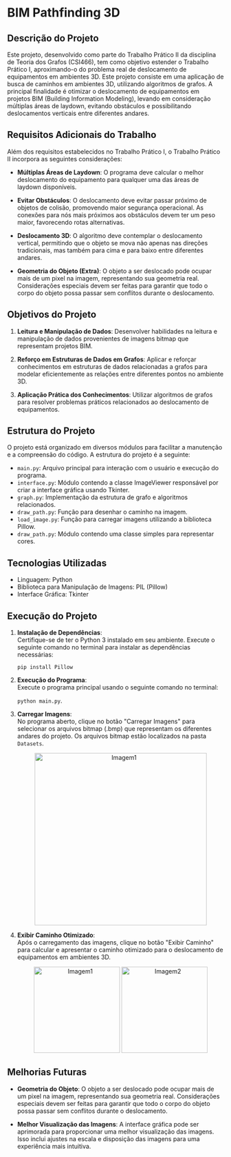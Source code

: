 
# BIM Pathfinding 3D


## Descrição do Projeto

Este projeto, desenvolvido como parte do Trabalho Prático II da disciplina de Teoria dos Grafos (CSI466), tem como objetivo estender o Trabalho Prático I, aproximando-o do problema real de deslocamento de equipamentos em ambientes 3D. Este projeto consiste em uma aplicação de busca de caminhos em ambientes 3D, utilizando algoritmos de grafos. A principal finalidade é otimizar o deslocamento de equipamentos em projetos BIM (Building Information Modeling), levando em consideração múltiplas áreas de laydown, evitando obstáculos e possibilitando deslocamentos verticais entre diferentes andares.
## Requisitos Adicionais do Trabalho

Além dos requisitos estabelecidos no Trabalho Prático I, o Trabalho Prático II incorpora as seguintes considerações:

- **Múltiplas Áreas de Laydown**: O programa deve calcular o melhor deslocamento do equipamento para qualquer uma das áreas de laydown disponíveis.

- **Evitar Obstáculos**: O deslocamento deve evitar passar próximo de objetos de colisão, promovendo maior segurança operacional. As conexões para nós mais próximos aos obstáculos devem ter um peso maior, favorecendo rotas alternativas.

- **Deslocamento 3D**: O algoritmo deve contemplar o deslocamento vertical, permitindo que o objeto se mova não apenas nas direções tradicionais, mas também para cima e para baixo entre diferentes andares.

- **Geometria do Objeto (Extra)**: O objeto a ser deslocado pode ocupar mais de um pixel na imagem, representando sua geometria real. Considerações especiais devem ser feitas para garantir que todo o corpo do objeto possa passar sem conflitos durante o deslocamento.
## Objetivos do Projeto

1. **Leitura e Manipulação de Dados**: Desenvolver habilidades na leitura e manipulação de dados provenientes de imagens bitmap que representam projetos BIM.

2. **Reforço em Estruturas de Dados em Grafos**: Aplicar e reforçar conhecimentos em estruturas de dados relacionadas a grafos para modelar eficientemente as relações entre diferentes pontos no ambiente 3D.

3. **Aplicação Prática dos Conhecimentos**: Utilizar algoritmos de grafos para resolver problemas práticos relacionados ao deslocamento de equipamentos.
## Estrutura do Projeto

O projeto está organizado em diversos módulos para facilitar a manutenção e a compreensão do código. A estrutura do projeto é a seguinte:

- `main.py`: Arquivo principal para interação com o usuário e execução do programa.
- `interface.py`: Módulo contendo a classe ImageViewer responsável por criar a interface gráfica usando Tkinter.
- `graph.py`: Implementação da estrutura de grafo e algoritmos relacionados.
- `draw_path.py`: Função para desenhar o caminho na imagem.
- `load_image.py`: Função para carregar imagens utilizando a biblioteca Pillow.
- `draw_path.py`: Módulo contendo uma classe simples para representar cores.

## Tecnologias Utilizadas
- Linguagem: Python
- Biblioteca para Manipulação de Imagens: PIL (Pillow)
- Interface Gráfica: Tkinter
## Execução do Projeto

1. **Instalação de Dependências**:  
   Certifique-se de ter o Python 3 instalado em seu ambiente. Execute o seguinte comando no terminal para instalar as dependências necessárias:
   
   `pip install Pillow`

2. **Execução do Programa**:  
   Execute o programa principal usando o seguinte comando no terminal:
   
   `python main.py`.

3. **Carregar Imagens**:  
   No programa aberto, clique no botão "Carregar Imagens" para selecionar os arquivos bitmap (.bmp) que representam os diferentes andares do projeto. Os arquivos bitmap estão localizados na pasta `Datasets`.

   <div align="center">
     <img src="https://github.com/JuBinLuB/Teoria-dos-Grafos/assets/110267649/6dc71e20-c90c-4d09-ae17-8bfa862f4ff9" alt="Imagem1" width="400">
   </div>

5. **Exibir Caminho Otimizado**:  
   Após o carregamento das imagens, clique no botão "Exibir Caminho" para calcular e apresentar o caminho otimizado para o deslocamento de equipamentos em ambientes 3D.

   <p align="center">
      <img src="https://github.com/JuBinLuB/Teoria-dos-Grafos/assets/110267649/681244c3-280a-44a5-9f6e-28d37a52c294" alt="Imagem1" width="200">
      <img src="https://github.com/JuBinLuB/Teoria-dos-Grafos/assets/110267649/dea3c122-aa5f-420a-aa0a-8351e3b58b1b" alt="Imagem2" width="200">
   </p>
## Melhorias Futuras

- **Geometria do Objeto**: O objeto a ser deslocado pode ocupar mais de um pixel na imagem, representando sua geometria real. Considerações especiais devem ser feitas para garantir que todo o corpo do objeto possa passar sem conflitos durante o deslocamento.

- **Melhor Visualização das Imagens**: A interface gráfica pode ser aprimorada para proporcionar uma melhor visualização das imagens. Isso inclui ajustes na escala e disposição das imagens para uma experiência mais intuitiva.

